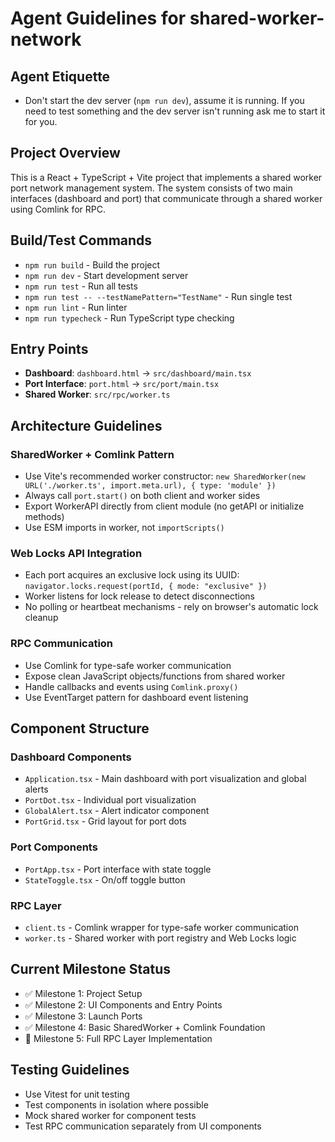 # Agent Guidelines for shared-worker-network

## Agent Etiquette

- Don't start the dev server (`npm run dev`), assume it is running. If you need to test something and the dev server isn't running ask me to start it for you.

## Project Overview

This is a React + TypeScript + Vite project that implements a shared worker port network management system. The system consists of two main interfaces (dashboard and port) that communicate through a shared worker using Comlink for RPC.

## Build/Test Commands

- `npm run build` - Build the project
- `npm run dev` - Start development server
- `npm run test` - Run all tests
- `npm run test -- --testNamePattern="TestName"` - Run single test
- `npm run lint` - Run linter
- `npm run typecheck` - Run TypeScript type checking

## Entry Points

- **Dashboard**: `dashboard.html` → `src/dashboard/main.tsx`
- **Port Interface**: `port.html` → `src/port/main.tsx`
- **Shared Worker**: `src/rpc/worker.ts`

## Architecture Guidelines

### SharedWorker + Comlink Pattern

- Use Vite's recommended worker constructor: `new SharedWorker(new URL('./worker.ts', import.meta.url), { type: 'module' })`
- Always call `port.start()` on both client and worker sides
- Export WorkerAPI directly from client module (no getAPI or initialize methods)
- Use ESM imports in worker, not `importScripts()`

### Web Locks API Integration

- Each port acquires an exclusive lock using its UUID: `navigator.locks.request(portId, { mode: "exclusive" })`
- Worker listens for lock release to detect disconnections
- No polling or heartbeat mechanisms - rely on browser's automatic lock cleanup

### RPC Communication

- Use Comlink for type-safe worker communication
- Expose clean JavaScript objects/functions from shared worker
- Handle callbacks and events using `Comlink.proxy()`
- Use EventTarget pattern for dashboard event listening

## Component Structure

### Dashboard Components

- `Application.tsx` - Main dashboard with port visualization and global alerts
- `PortDot.tsx` - Individual port visualization
- `GlobalAlert.tsx` - Alert indicator component
- `PortGrid.tsx` - Grid layout for port dots

### Port Components

- `PortApp.tsx` - Port interface with state toggle
- `StateToggle.tsx` - On/off toggle button

### RPC Layer

- `client.ts` - Comlink wrapper for type-safe worker communication
- `worker.ts` - Shared worker with port registry and Web Locks logic

## Current Milestone Status

- ✅ Milestone 1: Project Setup
- ✅ Milestone 2: UI Components and Entry Points
- ✅ Milestone 3: Launch Ports
- ✅ Milestone 4: Basic SharedWorker + Comlink Foundation
- 🚧 Milestone 5: Full RPC Layer Implementation

## Testing Guidelines

- Use Vitest for unit testing
- Test components in isolation where possible
- Mock shared worker for component tests
- Test RPC communication separately from UI components
